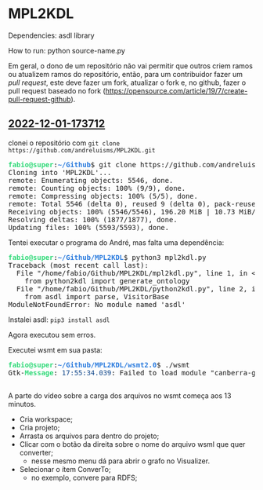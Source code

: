# MPL2KDL

Dependencies: asdl library

How to run: python source-name.py

Em geral, o dono de um repositório não vai permitir que outros criem ramos ou atualizem ramos do repositório, então, para um contribuidor fazer um *pull request*, este deve fazer um fork, atualizar o fork e, no github, fazer o pull request baseado no fork (https://opensource.com/article/19/7/create-pull-request-github). 


## <a id="2022-12-01-173712" href="/home/fabio/Documentos/MPL2KDL-Andre/diario.md#2022-12-01-173712">2022-12-01-173712</a>

clonei o repositório com `git clone https://github.com/andreluisms/MPL2KDL.git`

<pre><font color="#33DA7A"><b>fabio@super</b></font>:<font color="#2A7BDE"><b>~/Github</b></font>$ git clone https://github.com/andreluisms/MPL2KDL.git
Cloning into &apos;MPL2KDL&apos;...
remote: Enumerating objects: 5546, done.
remote: Counting objects: 100% (9/9), done.
remote: Compressing objects: 100% (5/5), done.
remote: Total 5546 (delta 0), reused 9 (delta 0), pack-reused 5537
Receiving objects: 100% (5546/5546), 196.20 MiB | 10.73 MiB/s, done.
Resolving deltas: 100% (1877/1877), done.
Updating files: 100% (5593/5593), done.
</pre>

Tentei executar o programa do André, mas falta uma dependência:
	
<pre><font color="#33DA7A"><b>fabio@super</b></font>:<font color="#2A7BDE"><b>~/Github/MPL2KDL</b></font>$ python3 mpl2kdl.py 
Traceback (most recent call last):
  File &quot;/home/fabio/Github/MPL2KDL/mpl2kdl.py&quot;, line 1, in &lt;module&gt;
    from python2kdl import generate_ontology
  File &quot;/home/fabio/Github/MPL2KDL/python2kdl.py&quot;, line 2, in &lt;module&gt;
    from asdl import parse, VisitorBase
ModuleNotFoundError: No module named &apos;asdl&apos;
</pre>

Instalei asdl: `pip3 install asdl`

Agora executou sem erros.

Executei wsmt em sua pasta:

<pre><font color="#33DA7A"><b>fabio@super</b></font>:<font color="#2A7BDE"><b>~/Github/MPL2KDL/wsmt2.0</b></font>$ ./wsmt
Gtk-<font color="#33DA7A"><b>Message</b></font>: <font color="#12488B">17:55:34.039</font>: Failed to load module &quot;canberra-gtk-module&quot;

</pre>

A parte do vídeo sobre a carga dos arquivos no wsmt começa aos 13 minutos.

- Cria workspace;
- Cria projeto;
- Arrasta os arquivos para dentro do projeto;
- Clicar com o botão da direita sobre o nome do arquivo wsml que quer converter;
	- nesse mesmo menu dá para abrir o grafo no Visualizer.
- Selecionar o ítem ConverTo;
	- no exemplo, convere para RDFS;


